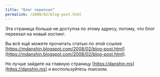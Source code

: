 ```yaml
---
title: "Блог переехал"
permalink: /2008/02/blog-post.html
---
```

Эта страница больше не доступна по этому адресу, потому, что блог переехал на новый хостинг.

Вы всё ещё можете прочитать статью по этой ссылке [https://mdanshin.blogspot.com/2008/02/blog-post.html](https://mdanshin.blogspot.com/2008/02/blog-post.html).

Но лучше зайдите на главную страницу [https://danshin.ms](https://danshin.ms) и воспользуйтесь поиском.